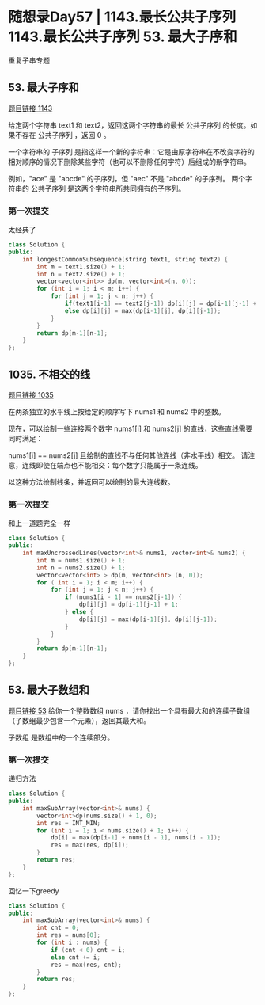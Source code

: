 # 随想录Day57 |  1143.最长公共子序列 1143.最长公共子序列 53. 最大子序和

重复子串专题

##  53. 最大子序和
[题目链接 1143](https://leetcode.cn/problems/longest-common-subsequence/description/)

给定两个字符串 text1 和 text2，返回这两个字符串的最长 公共子序列 的长度。如果不存在 公共子序列 ，返回 0 。

一个字符串的 子序列 是指这样一个新的字符串：它是由原字符串在不改变字符的相对顺序的情况下删除某些字符（也可以不删除任何字符）后组成的新字符串。

例如，"ace" 是 "abcde" 的子序列，但 "aec" 不是 "abcde" 的子序列。
两个字符串的 公共子序列 是这两个字符串所共同拥有的子序列。


### 第一次提交
太经典了
```cpp
class Solution {
public:
    int longestCommonSubsequence(string text1, string text2) {
        int m = text1.size() + 1;
        int n = text2.size() + 1;
        vector<vector<int>> dp(m, vector<int>(n, 0));
        for (int i = 1; i < m; i++) {
            for (int j = 1; j < n; j++) {
                if(text1[i-1] == text2[j-1]) dp[i][j] = dp[i-1][j-1] + 1;
                else dp[i][j] = max(dp[i-1][j], dp[i][j-1]);
            }
        }
        return dp[m-1][n-1];
    }
};
```
## 1035. 不相交的线
[题目链接 1035](https://leetcode.cn/problems/uncrossed-lines/description/)

在两条独立的水平线上按给定的顺序写下 nums1 和 nums2 中的整数。

现在，可以绘制一些连接两个数字 nums1[i] 和 nums2[j] 的直线，这些直线需要同时满足：

 nums1[i] == nums2[j]
且绘制的直线不与任何其他连线（非水平线）相交。
请注意，连线即使在端点也不能相交：每个数字只能属于一条连线。

以这种方法绘制线条，并返回可以绘制的最大连线数。

### 第一次提交
和上一道题完全一样

```cpp
class Solution {
public:
    int maxUncrossedLines(vector<int>& nums1, vector<int>& nums2) {
        int m = nums1.size() + 1;
        int n = nums2.size() + 1;
        vector<vector<int> > dp(m, vector<int> (n, 0));
        for ( int i = 1; i < m; i++) {
            for (int j = 1; j < n; j++) {
                if (nums1[i - 1] == nums2[j-1]) {
                    dp[i][j] = dp[i-1][j-1] + 1;
                } else {
                    dp[i][j] = max(dp[i-1][j], dp[i][j-1]);
                }
            }
        }
        return dp[m-1][n-1];
    }
};
```

## 53. 最大子数组和
[题目链接 53](https://leetcode.cn/problems/maximum-subarray/description/)
给你一个整数数组 nums ，请你找出一个具有最大和的连续子数组（子数组最少包含一个元素），返回其最大和。

子数组
是数组中的一个连续部分。
 

### 第一次提交
递归方法
```cpp
class Solution {
public:
    int maxSubArray(vector<int>& nums) {
        vector<int>dp(nums.size() + 1, 0);
        int res = INT_MIN;
        for (int i = 1; i < nums.size() + 1; i++) {
            dp[i] = max(dp[i-1] + nums[i - 1], nums[i - 1]);
            res = max(res, dp[i]);
        }
        return res;
    }
};
```
回忆一下greedy
```cpp
class Solution {
public:
    int maxSubArray(vector<int>& nums) {
        int cnt = 0;
        int res = nums[0];
        for (int i : nums) {
            if (cnt < 0) cnt = i;
            else cnt += i;
            res = max(res, cnt);
        }
        return res;
    }
};
```